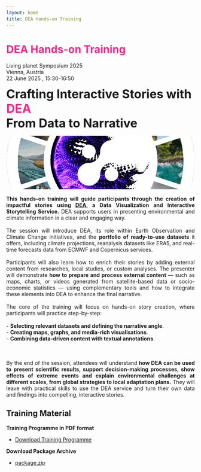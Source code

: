 ```yaml
---
layout: home
title: DEA Hands-on Training
---
```


# <span style="color:#EE2A87">DEA Hands-on Training </span>
Living planet Symposium 2025
<br>
Vienna, Austria
<br>
22 June 2025 , 15:30-16:50


<span style="font-size: 24pt; font-weight: bold;"> Crafting Interactive Stories with <span style="color:#EE2A87">DEA</span>
<br>
From Data to Narrative</span>



![alt text](dea-gallery-crop.png "DEA")

<div style="text-align: justify">
<b>This hands-on training will guide participants through the creation of impactful stories using <a href="https://dea.destine.eu/web">DEA</a>, a Data Visualization and Interactive Storytelling Service.</b>
DEA supports users in presenting environmental and climate information in a clear and engaging way.
<br><br>
The session will introduce DEA, its role within Earth Observation and Climate Change initiatives, and the <b>portfolio of ready-to-use datasets</b> it offers, including climate projections, reanalysis datasets like ERA5, and real-time forecasts data from ECMWF and Copernicus services.
<br><br>
Participants will also learn how to enrich their stories by adding external content from researches, local studies, or custom analyses. The presenter will demonstrate <b>how to prepare and process external content</b> — such as maps, charts, or videos generated from satellite-based data or socio-economic statistics — using complementary tools and how to integrate these elements into DEA to enhance the final narrative.
<br><br>
The core of the training will focus on hands-on story creation, where participants will practice step-by-step:<br><br>
- <b>Selecting relevant datasets and defining the narrative angle</b>.<br>
- <b>Creating maps, graphs, and media-rich visualisations</b>.<br>
- <b>Combining data-driven content with textual annotations</b>.

<br><br>
By the end of the session, attendees will understand <b>how DEA can be used to present scientific results, support decision-making processes, show effects of extreme events and explain environmental challenges at different scales, from global strategies to local adaptation plans.</b> They will leave with practical skills to use the DEA service and turn their own data and findings into compelling, interactive stories.
</div>

## Training Material 

**Training Programme in PDF format**

- [Download Training Programme](DEA_hands-on_training_programme.pdf)

**Download Package Archive**
- [package.zip](https://drive.google.com/file/d/1HrpVNUucXBGltH_5qiy7EGNy-XCcHVkU/view?usp=sharing)

